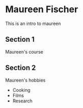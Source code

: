 # Maureen Fischer
This is an intro to maureen
## Section 1
Maureen's course
## Section 2
Maureen's hobbies
- Cooking
- Films
- Research
